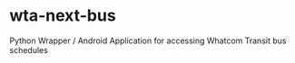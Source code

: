 wta-next-bus
============

Python Wrapper / Android Application for accessing Whatcom Transit bus schedules